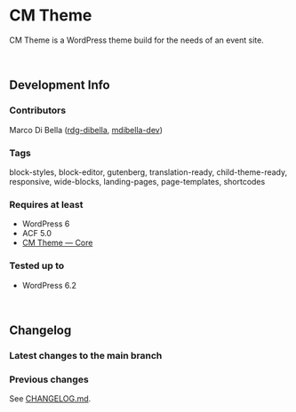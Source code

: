 # CM Theme
CM Theme is a WordPress theme build for the needs of an event site.

<br>

## Development Info

### Contributors
Marco Di Bella ([rdg-dibella](https://github.com/rdg-dibella), [mdibella-dev](https://github.com/mdibella-dev))

### Tags
block-styles, block-editor, gutenberg, translation-ready, child-theme-ready, responsive, wide-blocks, landing-pages, page-templates, shortcodes

### Requires at least

* WordPress 6
* ACF 5.0
* [CM Theme — Core](https://github.com/mdibella-dev/cm-theme-core)

### Tested up to

* WordPress 6.2

<br>

## Changelog


### Latest changes to the main branch



### Previous changes

See [CHANGELOG.md](https://github.com/rdg-dibella/cm/blob/main/CHANGELOG.md).

